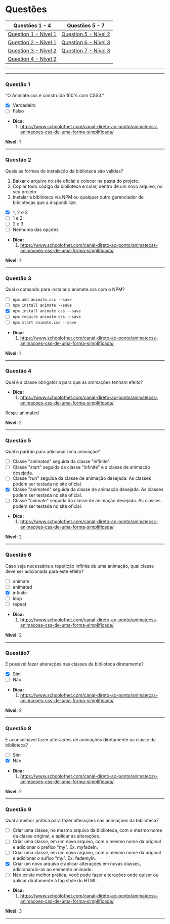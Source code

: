 # Questões

| Questões 1 - 4            | Questões 5 - 7             |
|---------------------------|-----------------------------|
| [Question 1 - Nível 1][1] | [Question 5 - Nível 2][5]   |  
| [Question 2 - Nível 1][2] | [Question 6 - Nível 3][6]   |  
| [Question 3 - Nível 2][3] | [Question 7 - Nível 3][7]   |  
| [Question 4 - Nível 2][4] |                             |  

***

[1]:#questão-1
[2]:#questão-2
[3]:#questão-3
[4]:#questão-4
[5]:#questão-5
[6]:#questão-6
[7]:#questão-7

***

### Questão 1 

"O Animate.css é construído 100% com CSS3."

- [x] Verdadeiro
- [ ] Falso

* **Dica:**
    1. <https://www.schoolofnet.com/canal-direto-ao-ponto/animatecss-animacoes-css-de-uma-forma-simplificada/> 

**Nível:** 1         
    
***

### Questão 2 

Quais as formas de instalação da biblioteca são válidas?

1. Baixar o arquivo no site oficial e colocar na pasta do projeto.
2. Copiar todo código da biblioteca e colar, dentro de um novo arquivo, no seu projeto.
3. Instalar a biblioteca via NPM ou qualquer outro gerenciador de bibliotecas que a disponibilize.

- [x] 1, 2 e 3
- [ ] 1 e 2
- [ ] 2 e 3
- [ ] Nenhuma das opções.

* **Dica:**
    1. <https://www.schoolofnet.com/canal-direto-ao-ponto/animatecss-animacoes-css-de-uma-forma-simplificada/> 

**Nível:** 1         
    
***

### Questão 3 

Qual o comando para instalar o animate.css com o NPM?

- [ ] `npm add animate.css --save`
- [ ] `npm install animate --save`
- [x] `npm install animate.css --save`
- [ ] `npm require animate.css --save`
- [ ] `npm start animate.css --save`

* **Dica:**
    1. <https://www.schoolofnet.com/canal-direto-ao-ponto/animatecss-animacoes-css-de-uma-forma-simplificada/> 

**Nível:** 1         
    
***

### Questão 4

Qual é a classe obrigatória para que as animações tenham efeito?

* **Dica:**
    1. <https://www.schoolofnet.com/canal-direto-ao-ponto/animatecss-animacoes-css-de-uma-forma-simplificada/> 

Resp.: animated

**Nível:** 2         
    
***

### Questão 5

Qual o padrão para adicionar uma animação?

- [ ] Classe "animated" seguida da classe "infinite".
- [ ] Classe "start" seguida da classe "infinite" e a classe de animação desejada.
- [ ] Classe "run" seguida da classe de animação desejada. As classes podem ser testada no site oficial.
- [x] Classe "animated" seguida da classe de animação desejada. As classes podem ser testada no site oficial.
- [ ] Classe "animate" seguida da classe de animação desejada. As classes podem ser testada no site oficial.
 
* **Dica:**
    1. <https://www.schoolofnet.com/canal-direto-ao-ponto/animatecss-animacoes-css-de-uma-forma-simplificada/> 

**Nível:** 2         
    
***

### Questão 6

Caso seja necessária a repetição infinita de uma animação, qual classe deve ser adicionada para este efeito?

- [ ] animate
- [ ] animated
- [x] infinite
- [ ] loop
- [ ] repeat
 
* **Dica:**
    1. <https://www.schoolofnet.com/canal-direto-ao-ponto/animatecss-animacoes-css-de-uma-forma-simplificada/> 

**Nível:** 2         
    
***

### Questão7

É possível fazer alterações nas classes da biblioteca diretamente?

- [x] Sim
- [ ] Não
 
* **Dica:**
    1. <https://www.schoolofnet.com/canal-direto-ao-ponto/animatecss-animacoes-css-de-uma-forma-simplificada/> 

**Nível:** 2         
    
***

### Questão 8

É aconselhável fazer alterações de animações diretamente na classe da biblioteca?

- [ ] Sim
- [x] Não
 
* **Dica:**
    1. <https://www.schoolofnet.com/canal-direto-ao-ponto/animatecss-animacoes-css-de-uma-forma-simplificada/> 

**Nível:** 2         
    
***

### Questão 9

Qual a melhor prática para fazer alterações nas animações da biblioteca?

- [ ] Criar uma classe, no mesmo arquivo da biblioteca, com o mesmo nome da classe original, e aplicar as alterações.
- [ ] Criar uma classe, em um novo arquivo, com o mesmo nome da original e adicionar o prefixo "my". Ex. myfadeIn.
- [ ] Criar uma classe, em um novo arquivo, com o mesmo nome da original e adicionar o sufixo "my". Ex. fademyIn.
- [x] Criar um novo arquivo e aplicar alterações em novas classes, adicionando-as ao elemento animado.
- [ ] Não existe melhor prática, você pode fazer alterações onde quiser ou aplicar diratamente à tag style do HTML.
 
* **Dica:**
    1. <https://www.schoolofnet.com/canal-direto-ao-ponto/animatecss-animacoes-css-de-uma-forma-simplificada/> 

**Nível:** 3         
    
***